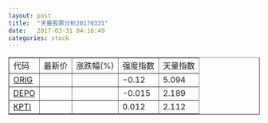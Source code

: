 ```yaml
---
layout: post
title:  "天量股票分析20170331"
date:   2017-03-31 04:16:49
categories: stock
---
```

<script type="text/javascript">
var stockList = []
stockList.push('gb_orig');
stockList.push('gb_depo');
stockList.push('gb_kpti');
</script>

<table border="1">
 <tr>
  <td>代码</td>
  <td>最新价</td>
  <td>涨跌幅(%)</td>
 <td>强度指数</td>
 <td>天量指数</td>
</tr>
  <tr id="orig"><td><a href="http://stock.finance.sina.com.cn/usstock/quotes/ORIG.html" target="_blank">ORIG</a></td><td></td><td></td><td>-0.12</td><td>5.094</td></tr>
  <tr id="depo"><td><a href="http://stock.finance.sina.com.cn/usstock/quotes/DEPO.html" target="_blank">DEPO</a></td><td></td><td></td><td>-0.015</td><td>2.189</td></tr>
  <tr id="kpti"><td><a href="http://stock.finance.sina.com.cn/usstock/quotes/KPTI.html" target="_blank">KPTI</a></td><td></td><td></td><td>0.012</td><td>2.112</td></tr>
</table>
